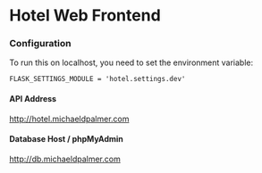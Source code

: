 # Hotel Web Frontend


### Configuration
To run this on localhost, you need to set the environment variable:
```
FLASK_SETTINGS_MODULE = 'hotel.settings.dev'
``` 

#### API Address
http://hotel.michaeldpalmer.com

#### Database Host / phpMyAdmin
http://db.michaeldpalmer.com
